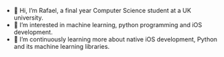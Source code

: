 - 👋 Hi, I’m Rafael, a final year Computer Science student at a UK university.
- 👀 I’m interested in machine learning, python programming and iOS development.
- 🌱 I’m continuously learning more about native iOS development, Python and its machine learning libraries.
<!--- - 📫 Email me at rafael.m.a.rodrigues@outlook.com for any queries --->

<!---
rrod007/rrod007 is a ✨ special ✨ repository because its `README.md` (this file) appears on your GitHub profile.
You can click the Preview link to take a look at your changes.
--->

